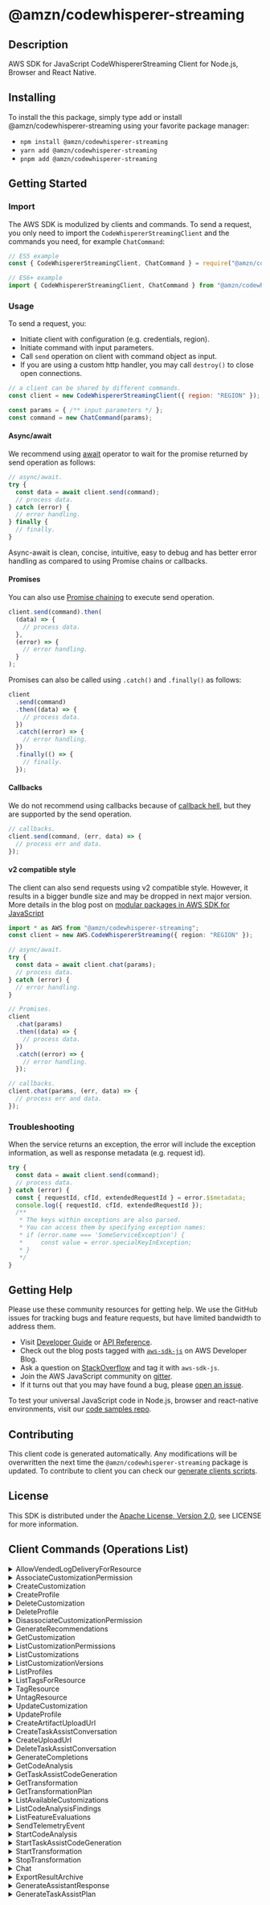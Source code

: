 <!-- generated file, do not edit directly -->

# @amzn/codewhisperer-streaming

## Description

AWS SDK for JavaScript CodeWhispererStreaming Client for Node.js, Browser and React Native.

## Installing
To install the this package, simply type add or install @amzn/codewhisperer-streaming
using your favorite package manager:
- `npm install @amzn/codewhisperer-streaming`
- `yarn add @amzn/codewhisperer-streaming`
- `pnpm add @amzn/codewhisperer-streaming`

## Getting Started

### Import

The AWS SDK is modulized by clients and commands.
To send a request, you only need to import the `CodeWhispererStreamingClient` and
the commands you need, for example `ChatCommand`:

```js
// ES5 example
const { CodeWhispererStreamingClient, ChatCommand } = require("@amzn/codewhisperer-streaming");
```

```ts
// ES6+ example
import { CodeWhispererStreamingClient, ChatCommand } from "@amzn/codewhisperer-streaming";
```

### Usage

To send a request, you:

- Initiate client with configuration (e.g. credentials, region).
- Initiate command with input parameters.
- Call `send` operation on client with command object as input.
- If you are using a custom http handler, you may call `destroy()` to close open connections.

```js
// a client can be shared by different commands.
const client = new CodeWhispererStreamingClient({ region: "REGION" });

const params = { /** input parameters */ };
const command = new ChatCommand(params);
```

#### Async/await

We recommend using [await](https://developer.mozilla.org/en-US/docs/Web/JavaScript/Reference/Operators/await)
operator to wait for the promise returned by send operation as follows:

```js
// async/await.
try {
  const data = await client.send(command);
  // process data.
} catch (error) {
  // error handling.
} finally {
  // finally.
}
```

Async-await is clean, concise, intuitive, easy to debug and has better error handling
as compared to using Promise chains or callbacks.

#### Promises

You can also use [Promise chaining](https://developer.mozilla.org/en-US/docs/Web/JavaScript/Guide/Using_promises#chaining)
to execute send operation.

```js
client.send(command).then(
  (data) => {
    // process data.
  },
  (error) => {
    // error handling.
  }
);
```

Promises can also be called using `.catch()` and `.finally()` as follows:

```js
client
  .send(command)
  .then((data) => {
    // process data.
  })
  .catch((error) => {
    // error handling.
  })
  .finally(() => {
    // finally.
  });
```

#### Callbacks

We do not recommend using callbacks because of [callback hell](http://callbackhell.com/),
but they are supported by the send operation.

```js
// callbacks.
client.send(command, (err, data) => {
  // process err and data.
});
```

#### v2 compatible style

The client can also send requests using v2 compatible style.
However, it results in a bigger bundle size and may be dropped in next major version. More details in the blog post
on [modular packages in AWS SDK for JavaScript](https://aws.amazon.com/blogs/developer/modular-packages-in-aws-sdk-for-javascript/)

```ts
import * as AWS from "@amzn/codewhisperer-streaming";
const client = new AWS.CodeWhispererStreaming({ region: "REGION" });

// async/await.
try {
  const data = await client.chat(params);
  // process data.
} catch (error) {
  // error handling.
}

// Promises.
client
  .chat(params)
  .then((data) => {
    // process data.
  })
  .catch((error) => {
    // error handling.
  });

// callbacks.
client.chat(params, (err, data) => {
  // process err and data.
});
```

### Troubleshooting

When the service returns an exception, the error will include the exception information,
as well as response metadata (e.g. request id).

```js
try {
  const data = await client.send(command);
  // process data.
} catch (error) {
  const { requestId, cfId, extendedRequestId } = error.$$metadata;
  console.log({ requestId, cfId, extendedRequestId });
  /**
   * The keys within exceptions are also parsed.
   * You can access them by specifying exception names:
   * if (error.name === 'SomeServiceException') {
   *     const value = error.specialKeyInException;
   * }
   */
}
```

## Getting Help

Please use these community resources for getting help.
We use the GitHub issues for tracking bugs and feature requests, but have limited bandwidth to address them.

- Visit [Developer Guide](https://docs.aws.amazon.com/sdk-for-javascript/v3/developer-guide/welcome.html)
  or [API Reference](https://docs.aws.amazon.com/AWSJavaScriptSDK/v3/latest/index.html).
- Check out the blog posts tagged with [`aws-sdk-js`](https://aws.amazon.com/blogs/developer/tag/aws-sdk-js/)
  on AWS Developer Blog.
- Ask a question on [StackOverflow](https://stackoverflow.com/questions/tagged/aws-sdk-js) and tag it with `aws-sdk-js`.
- Join the AWS JavaScript community on [gitter](https://gitter.im/aws/aws-sdk-js-v3).
- If it turns out that you may have found a bug, please [open an issue](https://github.com/aws/aws-sdk-js-v3/issues/new/choose).

To test your universal JavaScript code in Node.js, browser and react-native environments,
visit our [code samples repo](https://github.com/aws-samples/aws-sdk-js-tests).

## Contributing

This client code is generated automatically. Any modifications will be overwritten the next time the `@amzn/codewhisperer-streaming` package is updated.
To contribute to client you can check our [generate clients scripts](https://github.com/aws/aws-sdk-js-v3/tree/main/scripts/generate-clients).

## License

This SDK is distributed under the
[Apache License, Version 2.0](http://www.apache.org/licenses/LICENSE-2.0),
see LICENSE for more information.
## Client Commands (Operations List)

<details>
<summary>
AllowVendedLogDeliveryForResource
</summary>

[Command API Reference](https://docs.aws.amazon.com/AWSJavaScriptSDK/v3/latest/clients/client-codewhispererstreaming/classes/allowvendedlogdeliveryforresourcecommand.html) / [Input](https://docs.aws.amazon.com/AWSJavaScriptSDK/v3/latest/clients/client-codewhispererstreaming/interfaces/allowvendedlogdeliveryforresourcecommandinput.html) / [Output](https://docs.aws.amazon.com/AWSJavaScriptSDK/v3/latest/clients/client-codewhispererstreaming/interfaces/allowvendedlogdeliveryforresourcecommandoutput.html)
</details>
<details>
<summary>
AssociateCustomizationPermission
</summary>

[Command API Reference](https://docs.aws.amazon.com/AWSJavaScriptSDK/v3/latest/clients/client-codewhispererstreaming/classes/associatecustomizationpermissioncommand.html) / [Input](https://docs.aws.amazon.com/AWSJavaScriptSDK/v3/latest/clients/client-codewhispererstreaming/interfaces/associatecustomizationpermissioncommandinput.html) / [Output](https://docs.aws.amazon.com/AWSJavaScriptSDK/v3/latest/clients/client-codewhispererstreaming/interfaces/associatecustomizationpermissioncommandoutput.html)
</details>
<details>
<summary>
CreateCustomization
</summary>

[Command API Reference](https://docs.aws.amazon.com/AWSJavaScriptSDK/v3/latest/clients/client-codewhispererstreaming/classes/createcustomizationcommand.html) / [Input](https://docs.aws.amazon.com/AWSJavaScriptSDK/v3/latest/clients/client-codewhispererstreaming/interfaces/createcustomizationcommandinput.html) / [Output](https://docs.aws.amazon.com/AWSJavaScriptSDK/v3/latest/clients/client-codewhispererstreaming/interfaces/createcustomizationcommandoutput.html)
</details>
<details>
<summary>
CreateProfile
</summary>

[Command API Reference](https://docs.aws.amazon.com/AWSJavaScriptSDK/v3/latest/clients/client-codewhispererstreaming/classes/createprofilecommand.html) / [Input](https://docs.aws.amazon.com/AWSJavaScriptSDK/v3/latest/clients/client-codewhispererstreaming/interfaces/createprofilecommandinput.html) / [Output](https://docs.aws.amazon.com/AWSJavaScriptSDK/v3/latest/clients/client-codewhispererstreaming/interfaces/createprofilecommandoutput.html)
</details>
<details>
<summary>
DeleteCustomization
</summary>

[Command API Reference](https://docs.aws.amazon.com/AWSJavaScriptSDK/v3/latest/clients/client-codewhispererstreaming/classes/deletecustomizationcommand.html) / [Input](https://docs.aws.amazon.com/AWSJavaScriptSDK/v3/latest/clients/client-codewhispererstreaming/interfaces/deletecustomizationcommandinput.html) / [Output](https://docs.aws.amazon.com/AWSJavaScriptSDK/v3/latest/clients/client-codewhispererstreaming/interfaces/deletecustomizationcommandoutput.html)
</details>
<details>
<summary>
DeleteProfile
</summary>

[Command API Reference](https://docs.aws.amazon.com/AWSJavaScriptSDK/v3/latest/clients/client-codewhispererstreaming/classes/deleteprofilecommand.html) / [Input](https://docs.aws.amazon.com/AWSJavaScriptSDK/v3/latest/clients/client-codewhispererstreaming/interfaces/deleteprofilecommandinput.html) / [Output](https://docs.aws.amazon.com/AWSJavaScriptSDK/v3/latest/clients/client-codewhispererstreaming/interfaces/deleteprofilecommandoutput.html)
</details>
<details>
<summary>
DisassociateCustomizationPermission
</summary>

[Command API Reference](https://docs.aws.amazon.com/AWSJavaScriptSDK/v3/latest/clients/client-codewhispererstreaming/classes/disassociatecustomizationpermissioncommand.html) / [Input](https://docs.aws.amazon.com/AWSJavaScriptSDK/v3/latest/clients/client-codewhispererstreaming/interfaces/disassociatecustomizationpermissioncommandinput.html) / [Output](https://docs.aws.amazon.com/AWSJavaScriptSDK/v3/latest/clients/client-codewhispererstreaming/interfaces/disassociatecustomizationpermissioncommandoutput.html)
</details>
<details>
<summary>
GenerateRecommendations
</summary>

[Command API Reference](https://docs.aws.amazon.com/AWSJavaScriptSDK/v3/latest/clients/client-codewhispererstreaming/classes/generaterecommendationscommand.html) / [Input](https://docs.aws.amazon.com/AWSJavaScriptSDK/v3/latest/clients/client-codewhispererstreaming/interfaces/generaterecommendationscommandinput.html) / [Output](https://docs.aws.amazon.com/AWSJavaScriptSDK/v3/latest/clients/client-codewhispererstreaming/interfaces/generaterecommendationscommandoutput.html)
</details>
<details>
<summary>
GetCustomization
</summary>

[Command API Reference](https://docs.aws.amazon.com/AWSJavaScriptSDK/v3/latest/clients/client-codewhispererstreaming/classes/getcustomizationcommand.html) / [Input](https://docs.aws.amazon.com/AWSJavaScriptSDK/v3/latest/clients/client-codewhispererstreaming/interfaces/getcustomizationcommandinput.html) / [Output](https://docs.aws.amazon.com/AWSJavaScriptSDK/v3/latest/clients/client-codewhispererstreaming/interfaces/getcustomizationcommandoutput.html)
</details>
<details>
<summary>
ListCustomizationPermissions
</summary>

[Command API Reference](https://docs.aws.amazon.com/AWSJavaScriptSDK/v3/latest/clients/client-codewhispererstreaming/classes/listcustomizationpermissionscommand.html) / [Input](https://docs.aws.amazon.com/AWSJavaScriptSDK/v3/latest/clients/client-codewhispererstreaming/interfaces/listcustomizationpermissionscommandinput.html) / [Output](https://docs.aws.amazon.com/AWSJavaScriptSDK/v3/latest/clients/client-codewhispererstreaming/interfaces/listcustomizationpermissionscommandoutput.html)
</details>
<details>
<summary>
ListCustomizations
</summary>

[Command API Reference](https://docs.aws.amazon.com/AWSJavaScriptSDK/v3/latest/clients/client-codewhispererstreaming/classes/listcustomizationscommand.html) / [Input](https://docs.aws.amazon.com/AWSJavaScriptSDK/v3/latest/clients/client-codewhispererstreaming/interfaces/listcustomizationscommandinput.html) / [Output](https://docs.aws.amazon.com/AWSJavaScriptSDK/v3/latest/clients/client-codewhispererstreaming/interfaces/listcustomizationscommandoutput.html)
</details>
<details>
<summary>
ListCustomizationVersions
</summary>

[Command API Reference](https://docs.aws.amazon.com/AWSJavaScriptSDK/v3/latest/clients/client-codewhispererstreaming/classes/listcustomizationversionscommand.html) / [Input](https://docs.aws.amazon.com/AWSJavaScriptSDK/v3/latest/clients/client-codewhispererstreaming/interfaces/listcustomizationversionscommandinput.html) / [Output](https://docs.aws.amazon.com/AWSJavaScriptSDK/v3/latest/clients/client-codewhispererstreaming/interfaces/listcustomizationversionscommandoutput.html)
</details>
<details>
<summary>
ListProfiles
</summary>

[Command API Reference](https://docs.aws.amazon.com/AWSJavaScriptSDK/v3/latest/clients/client-codewhispererstreaming/classes/listprofilescommand.html) / [Input](https://docs.aws.amazon.com/AWSJavaScriptSDK/v3/latest/clients/client-codewhispererstreaming/interfaces/listprofilescommandinput.html) / [Output](https://docs.aws.amazon.com/AWSJavaScriptSDK/v3/latest/clients/client-codewhispererstreaming/interfaces/listprofilescommandoutput.html)
</details>
<details>
<summary>
ListTagsForResource
</summary>

[Command API Reference](https://docs.aws.amazon.com/AWSJavaScriptSDK/v3/latest/clients/client-codewhispererstreaming/classes/listtagsforresourcecommand.html) / [Input](https://docs.aws.amazon.com/AWSJavaScriptSDK/v3/latest/clients/client-codewhispererstreaming/interfaces/listtagsforresourcecommandinput.html) / [Output](https://docs.aws.amazon.com/AWSJavaScriptSDK/v3/latest/clients/client-codewhispererstreaming/interfaces/listtagsforresourcecommandoutput.html)
</details>
<details>
<summary>
TagResource
</summary>

[Command API Reference](https://docs.aws.amazon.com/AWSJavaScriptSDK/v3/latest/clients/client-codewhispererstreaming/classes/tagresourcecommand.html) / [Input](https://docs.aws.amazon.com/AWSJavaScriptSDK/v3/latest/clients/client-codewhispererstreaming/interfaces/tagresourcecommandinput.html) / [Output](https://docs.aws.amazon.com/AWSJavaScriptSDK/v3/latest/clients/client-codewhispererstreaming/interfaces/tagresourcecommandoutput.html)
</details>
<details>
<summary>
UntagResource
</summary>

[Command API Reference](https://docs.aws.amazon.com/AWSJavaScriptSDK/v3/latest/clients/client-codewhispererstreaming/classes/untagresourcecommand.html) / [Input](https://docs.aws.amazon.com/AWSJavaScriptSDK/v3/latest/clients/client-codewhispererstreaming/interfaces/untagresourcecommandinput.html) / [Output](https://docs.aws.amazon.com/AWSJavaScriptSDK/v3/latest/clients/client-codewhispererstreaming/interfaces/untagresourcecommandoutput.html)
</details>
<details>
<summary>
UpdateCustomization
</summary>

[Command API Reference](https://docs.aws.amazon.com/AWSJavaScriptSDK/v3/latest/clients/client-codewhispererstreaming/classes/updatecustomizationcommand.html) / [Input](https://docs.aws.amazon.com/AWSJavaScriptSDK/v3/latest/clients/client-codewhispererstreaming/interfaces/updatecustomizationcommandinput.html) / [Output](https://docs.aws.amazon.com/AWSJavaScriptSDK/v3/latest/clients/client-codewhispererstreaming/interfaces/updatecustomizationcommandoutput.html)
</details>
<details>
<summary>
UpdateProfile
</summary>

[Command API Reference](https://docs.aws.amazon.com/AWSJavaScriptSDK/v3/latest/clients/client-codewhispererstreaming/classes/updateprofilecommand.html) / [Input](https://docs.aws.amazon.com/AWSJavaScriptSDK/v3/latest/clients/client-codewhispererstreaming/interfaces/updateprofilecommandinput.html) / [Output](https://docs.aws.amazon.com/AWSJavaScriptSDK/v3/latest/clients/client-codewhispererstreaming/interfaces/updateprofilecommandoutput.html)
</details>
<details>
<summary>
CreateArtifactUploadUrl
</summary>

[Command API Reference](https://docs.aws.amazon.com/AWSJavaScriptSDK/v3/latest/clients/client-codewhispererstreaming/classes/createartifactuploadurlcommand.html) / [Input](https://docs.aws.amazon.com/AWSJavaScriptSDK/v3/latest/clients/client-codewhispererstreaming/interfaces/createartifactuploadurlcommandinput.html) / [Output](https://docs.aws.amazon.com/AWSJavaScriptSDK/v3/latest/clients/client-codewhispererstreaming/interfaces/createartifactuploadurlcommandoutput.html)
</details>
<details>
<summary>
CreateTaskAssistConversation
</summary>

[Command API Reference](https://docs.aws.amazon.com/AWSJavaScriptSDK/v3/latest/clients/client-codewhispererstreaming/classes/createtaskassistconversationcommand.html) / [Input](https://docs.aws.amazon.com/AWSJavaScriptSDK/v3/latest/clients/client-codewhispererstreaming/interfaces/createtaskassistconversationcommandinput.html) / [Output](https://docs.aws.amazon.com/AWSJavaScriptSDK/v3/latest/clients/client-codewhispererstreaming/interfaces/createtaskassistconversationcommandoutput.html)
</details>
<details>
<summary>
CreateUploadUrl
</summary>

[Command API Reference](https://docs.aws.amazon.com/AWSJavaScriptSDK/v3/latest/clients/client-codewhispererstreaming/classes/createuploadurlcommand.html) / [Input](https://docs.aws.amazon.com/AWSJavaScriptSDK/v3/latest/clients/client-codewhispererstreaming/interfaces/createuploadurlcommandinput.html) / [Output](https://docs.aws.amazon.com/AWSJavaScriptSDK/v3/latest/clients/client-codewhispererstreaming/interfaces/createuploadurlcommandoutput.html)
</details>
<details>
<summary>
DeleteTaskAssistConversation
</summary>

[Command API Reference](https://docs.aws.amazon.com/AWSJavaScriptSDK/v3/latest/clients/client-codewhispererstreaming/classes/deletetaskassistconversationcommand.html) / [Input](https://docs.aws.amazon.com/AWSJavaScriptSDK/v3/latest/clients/client-codewhispererstreaming/interfaces/deletetaskassistconversationcommandinput.html) / [Output](https://docs.aws.amazon.com/AWSJavaScriptSDK/v3/latest/clients/client-codewhispererstreaming/interfaces/deletetaskassistconversationcommandoutput.html)
</details>
<details>
<summary>
GenerateCompletions
</summary>

[Command API Reference](https://docs.aws.amazon.com/AWSJavaScriptSDK/v3/latest/clients/client-codewhispererstreaming/classes/generatecompletionscommand.html) / [Input](https://docs.aws.amazon.com/AWSJavaScriptSDK/v3/latest/clients/client-codewhispererstreaming/interfaces/generatecompletionscommandinput.html) / [Output](https://docs.aws.amazon.com/AWSJavaScriptSDK/v3/latest/clients/client-codewhispererstreaming/interfaces/generatecompletionscommandoutput.html)
</details>
<details>
<summary>
GetCodeAnalysis
</summary>

[Command API Reference](https://docs.aws.amazon.com/AWSJavaScriptSDK/v3/latest/clients/client-codewhispererstreaming/classes/getcodeanalysiscommand.html) / [Input](https://docs.aws.amazon.com/AWSJavaScriptSDK/v3/latest/clients/client-codewhispererstreaming/interfaces/getcodeanalysiscommandinput.html) / [Output](https://docs.aws.amazon.com/AWSJavaScriptSDK/v3/latest/clients/client-codewhispererstreaming/interfaces/getcodeanalysiscommandoutput.html)
</details>
<details>
<summary>
GetTaskAssistCodeGeneration
</summary>

[Command API Reference](https://docs.aws.amazon.com/AWSJavaScriptSDK/v3/latest/clients/client-codewhispererstreaming/classes/gettaskassistcodegenerationcommand.html) / [Input](https://docs.aws.amazon.com/AWSJavaScriptSDK/v3/latest/clients/client-codewhispererstreaming/interfaces/gettaskassistcodegenerationcommandinput.html) / [Output](https://docs.aws.amazon.com/AWSJavaScriptSDK/v3/latest/clients/client-codewhispererstreaming/interfaces/gettaskassistcodegenerationcommandoutput.html)
</details>
<details>
<summary>
GetTransformation
</summary>

[Command API Reference](https://docs.aws.amazon.com/AWSJavaScriptSDK/v3/latest/clients/client-codewhispererstreaming/classes/gettransformationcommand.html) / [Input](https://docs.aws.amazon.com/AWSJavaScriptSDK/v3/latest/clients/client-codewhispererstreaming/interfaces/gettransformationcommandinput.html) / [Output](https://docs.aws.amazon.com/AWSJavaScriptSDK/v3/latest/clients/client-codewhispererstreaming/interfaces/gettransformationcommandoutput.html)
</details>
<details>
<summary>
GetTransformationPlan
</summary>

[Command API Reference](https://docs.aws.amazon.com/AWSJavaScriptSDK/v3/latest/clients/client-codewhispererstreaming/classes/gettransformationplancommand.html) / [Input](https://docs.aws.amazon.com/AWSJavaScriptSDK/v3/latest/clients/client-codewhispererstreaming/interfaces/gettransformationplancommandinput.html) / [Output](https://docs.aws.amazon.com/AWSJavaScriptSDK/v3/latest/clients/client-codewhispererstreaming/interfaces/gettransformationplancommandoutput.html)
</details>
<details>
<summary>
ListAvailableCustomizations
</summary>

[Command API Reference](https://docs.aws.amazon.com/AWSJavaScriptSDK/v3/latest/clients/client-codewhispererstreaming/classes/listavailablecustomizationscommand.html) / [Input](https://docs.aws.amazon.com/AWSJavaScriptSDK/v3/latest/clients/client-codewhispererstreaming/interfaces/listavailablecustomizationscommandinput.html) / [Output](https://docs.aws.amazon.com/AWSJavaScriptSDK/v3/latest/clients/client-codewhispererstreaming/interfaces/listavailablecustomizationscommandoutput.html)
</details>
<details>
<summary>
ListCodeAnalysisFindings
</summary>

[Command API Reference](https://docs.aws.amazon.com/AWSJavaScriptSDK/v3/latest/clients/client-codewhispererstreaming/classes/listcodeanalysisfindingscommand.html) / [Input](https://docs.aws.amazon.com/AWSJavaScriptSDK/v3/latest/clients/client-codewhispererstreaming/interfaces/listcodeanalysisfindingscommandinput.html) / [Output](https://docs.aws.amazon.com/AWSJavaScriptSDK/v3/latest/clients/client-codewhispererstreaming/interfaces/listcodeanalysisfindingscommandoutput.html)
</details>
<details>
<summary>
ListFeatureEvaluations
</summary>

[Command API Reference](https://docs.aws.amazon.com/AWSJavaScriptSDK/v3/latest/clients/client-codewhispererstreaming/classes/listfeatureevaluationscommand.html) / [Input](https://docs.aws.amazon.com/AWSJavaScriptSDK/v3/latest/clients/client-codewhispererstreaming/interfaces/listfeatureevaluationscommandinput.html) / [Output](https://docs.aws.amazon.com/AWSJavaScriptSDK/v3/latest/clients/client-codewhispererstreaming/interfaces/listfeatureevaluationscommandoutput.html)
</details>
<details>
<summary>
SendTelemetryEvent
</summary>

[Command API Reference](https://docs.aws.amazon.com/AWSJavaScriptSDK/v3/latest/clients/client-codewhispererstreaming/classes/sendtelemetryeventcommand.html) / [Input](https://docs.aws.amazon.com/AWSJavaScriptSDK/v3/latest/clients/client-codewhispererstreaming/interfaces/sendtelemetryeventcommandinput.html) / [Output](https://docs.aws.amazon.com/AWSJavaScriptSDK/v3/latest/clients/client-codewhispererstreaming/interfaces/sendtelemetryeventcommandoutput.html)
</details>
<details>
<summary>
StartCodeAnalysis
</summary>

[Command API Reference](https://docs.aws.amazon.com/AWSJavaScriptSDK/v3/latest/clients/client-codewhispererstreaming/classes/startcodeanalysiscommand.html) / [Input](https://docs.aws.amazon.com/AWSJavaScriptSDK/v3/latest/clients/client-codewhispererstreaming/interfaces/startcodeanalysiscommandinput.html) / [Output](https://docs.aws.amazon.com/AWSJavaScriptSDK/v3/latest/clients/client-codewhispererstreaming/interfaces/startcodeanalysiscommandoutput.html)
</details>
<details>
<summary>
StartTaskAssistCodeGeneration
</summary>

[Command API Reference](https://docs.aws.amazon.com/AWSJavaScriptSDK/v3/latest/clients/client-codewhispererstreaming/classes/starttaskassistcodegenerationcommand.html) / [Input](https://docs.aws.amazon.com/AWSJavaScriptSDK/v3/latest/clients/client-codewhispererstreaming/interfaces/starttaskassistcodegenerationcommandinput.html) / [Output](https://docs.aws.amazon.com/AWSJavaScriptSDK/v3/latest/clients/client-codewhispererstreaming/interfaces/starttaskassistcodegenerationcommandoutput.html)
</details>
<details>
<summary>
StartTransformation
</summary>

[Command API Reference](https://docs.aws.amazon.com/AWSJavaScriptSDK/v3/latest/clients/client-codewhispererstreaming/classes/starttransformationcommand.html) / [Input](https://docs.aws.amazon.com/AWSJavaScriptSDK/v3/latest/clients/client-codewhispererstreaming/interfaces/starttransformationcommandinput.html) / [Output](https://docs.aws.amazon.com/AWSJavaScriptSDK/v3/latest/clients/client-codewhispererstreaming/interfaces/starttransformationcommandoutput.html)
</details>
<details>
<summary>
StopTransformation
</summary>

[Command API Reference](https://docs.aws.amazon.com/AWSJavaScriptSDK/v3/latest/clients/client-codewhispererstreaming/classes/stoptransformationcommand.html) / [Input](https://docs.aws.amazon.com/AWSJavaScriptSDK/v3/latest/clients/client-codewhispererstreaming/interfaces/stoptransformationcommandinput.html) / [Output](https://docs.aws.amazon.com/AWSJavaScriptSDK/v3/latest/clients/client-codewhispererstreaming/interfaces/stoptransformationcommandoutput.html)
</details>
<details>
<summary>
Chat
</summary>

[Command API Reference](https://docs.aws.amazon.com/AWSJavaScriptSDK/v3/latest/clients/client-codewhispererstreaming/classes/chatcommand.html) / [Input](https://docs.aws.amazon.com/AWSJavaScriptSDK/v3/latest/clients/client-codewhispererstreaming/interfaces/chatcommandinput.html) / [Output](https://docs.aws.amazon.com/AWSJavaScriptSDK/v3/latest/clients/client-codewhispererstreaming/interfaces/chatcommandoutput.html)
</details>
<details>
<summary>
ExportResultArchive
</summary>

[Command API Reference](https://docs.aws.amazon.com/AWSJavaScriptSDK/v3/latest/clients/client-codewhispererstreaming/classes/exportresultarchivecommand.html) / [Input](https://docs.aws.amazon.com/AWSJavaScriptSDK/v3/latest/clients/client-codewhispererstreaming/interfaces/exportresultarchivecommandinput.html) / [Output](https://docs.aws.amazon.com/AWSJavaScriptSDK/v3/latest/clients/client-codewhispererstreaming/interfaces/exportresultarchivecommandoutput.html)
</details>
<details>
<summary>
GenerateAssistantResponse
</summary>

[Command API Reference](https://docs.aws.amazon.com/AWSJavaScriptSDK/v3/latest/clients/client-codewhispererstreaming/classes/generateassistantresponsecommand.html) / [Input](https://docs.aws.amazon.com/AWSJavaScriptSDK/v3/latest/clients/client-codewhispererstreaming/interfaces/generateassistantresponsecommandinput.html) / [Output](https://docs.aws.amazon.com/AWSJavaScriptSDK/v3/latest/clients/client-codewhispererstreaming/interfaces/generateassistantresponsecommandoutput.html)
</details>
<details>
<summary>
GenerateTaskAssistPlan
</summary>

[Command API Reference](https://docs.aws.amazon.com/AWSJavaScriptSDK/v3/latest/clients/client-codewhispererstreaming/classes/generatetaskassistplancommand.html) / [Input](https://docs.aws.amazon.com/AWSJavaScriptSDK/v3/latest/clients/client-codewhispererstreaming/interfaces/generatetaskassistplancommandinput.html) / [Output](https://docs.aws.amazon.com/AWSJavaScriptSDK/v3/latest/clients/client-codewhispererstreaming/interfaces/generatetaskassistplancommandoutput.html)
</details>
